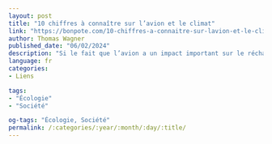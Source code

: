 ```yaml
---
layout: post
title: "10 chiffres à connaître sur l’avion et le climat"
link: "https://bonpote.com/10-chiffres-a-connaitre-sur-lavion-et-le-climat"
author: Thomas Wagner
published_date: "06/02/2024"
description: "Si le fait que l’avion a un impact important sur le réchauffement climatique commence à faire du chemin, de nombreuses idées reçues continuent de circuler, permettant notamment de relativiser son importance. Ce ne serait que “2% des émissions alors qu’internet c’est 4%…” , ou encore il serait possible de faire un vol long courrier par an sans que cela ait vraiment un impact. C’est malheureusement loin d’être le cas. Pour démêler le vrai du faux, voici dix chiffres sur l’avion et le climat."
language: fr
categories:
- Liens

tags:
- "Écologie"
- "Société"

og-tags: "Écologie, Société"
permalink: /:categories/:year/:month/:day/:title/
---
```

